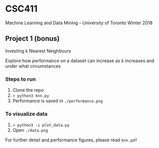 # CSC411
Machine Learning and Data Mining - University of Toronto Winter 2018

## Project 1 (bonus)
Investing k Nearest Neighbours

Explore how performance on a dataset can increase as k increases and under what circumstances

### Steps to run
1. Clone the repo
2. ```> python3 knn.py```
3. Performance is saved in ```./performance.png```

### To visualize data
1. ```> python3 -i plot_data.py```
2. Open ```./data.png```

For further detail and performance figures, please read ```knn.pdf```
